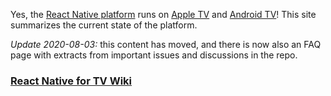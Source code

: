 <!-- ![Apple TV Demo GIF](./rnappletv.gif) -->

Yes, the [React Native platform](https://facebook.github.io/react-native) runs on [Apple TV](https://www.apple.com/tv/) and [Android TV](https://developer.android.com/tv)! This site summarizes the current state of the platform.

*Update 2020-08-03:* this content has moved, and there is now also an FAQ page with extracts from important issues and discussions in the repo.

### [React Native for TV Wiki](https://github.com/react-native-tvos/react-native-tvos/wiki)




